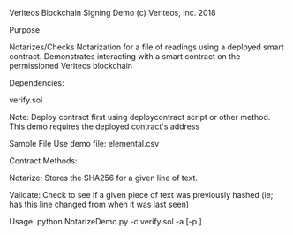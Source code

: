 Veriteos Blockchain Signing Demo
(c) Veriteos, Inc. 2018 

Purpose

Notarizes/Checks Notarization for a file of readings using a deployed smart contract.
Demonstrates interacting with a smart contract on the permissioned Veriteos blockchain 

Dependencies:

verify.sol

Note: Deploy contract first using deploycontract script or other method.
This demo requires the deployed contract's address

Sample File
Use demo file: elemental.csv

Contract Methods:

Notarize: Stores the SHA256 for a given line of text.

Validate: Check to see if a given piece of text was previously hashed (ie; has this line changed from when it was last seen)

Usage: python NotarizeDemo.py -c verify.sol -a <contract address> [-p <provider endpoint>]
